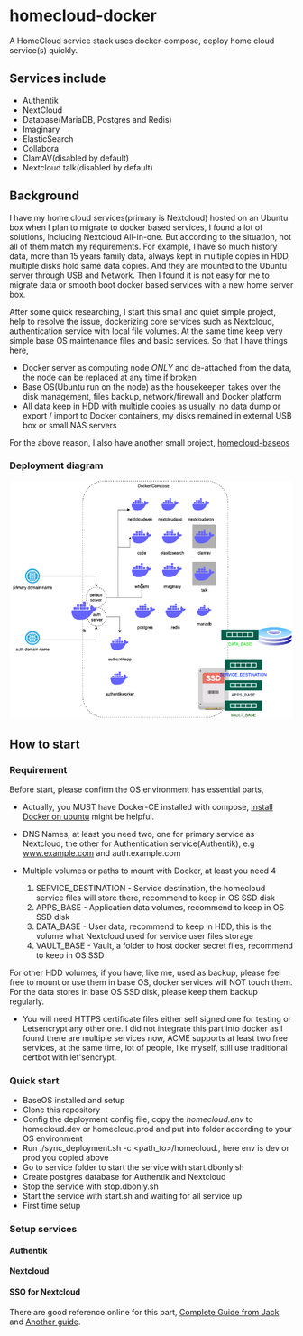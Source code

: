 homecloud-docker
=========================

A HomeCloud service stack uses docker-compose,  deploy home cloud service(s) quickly.

## Services include

* Authentik
* NextCloud
* Database(MariaDB, Postgres and Redis)
* Imaginary
* ElasticSearch
* Collabora
* ClamAV(disabled by default)
* Nextcloud talk(disabled by default)

## Background

I have my home cloud services(primary is Nextcloud) hosted on an Ubuntu box when I plan to migrate to docker based services, I found a lot of solutions, including Nextcloud All-in-one. But according to the situation, not all of them match my requirements. For example, I have so much history data, more than 15 years family data, always kept in multiple copies in HDD, multiple disks hold same data copies. And they are mounted to the Ubuntu server through USB and Network. Then I found it is not easy for me to migrate data or smooth boot docker based services with a new home server box.

After some quick researching, I start this small and quiet simple project, help to resolve the issue, dockerizing core services such as Nextcloud, authentication service with local file volumes. At the same time keep very simple base OS maintenance files and basic services. So that I have things here, 

* Docker server as computing node _ONLY_ and de-attached from the data, the node can be replaced at any time if broken
* Base OS(Ubuntu run on the node) as the housekeeper, takes over the disk management, files backup, network/firewall and Docker platform
* All data keep in HDD with multiple copies as usually, no data dump or export / import to Docker containers, my disks remained in external USB box or small NAS servers

For the above reason, I also have another small project, [homecloud-baseos](https://github.com/a3linux/homecloud-baseos)

### Deployment diagram

![homecloud deploy diagram](docs/homecloud-docker-diagram.drawio.png)

## How to start

### Requirement

Before start, please confirm the OS environment has essential parts, 

* Actually, you MUST have Docker-CE installed with compose, [Install Docker on ubuntu](https://docs.docker.com/engine/install/ubuntu/) might be helpful.

* DNS Names, at least you need two, one for primary service as Nextcloud, the other for Authentication service(Authentik), e.g www.example.com and auth.example.com

* Multiple volumes or paths to mount with Docker, at least you need 4
    1. SERVICE_DESTINATION - Service destination, the homecloud service files will store there, recommend to keep in OS SSD disk
    2. APPS_BASE - Application data volumes, recommend to keep in OS SSD disk
    3. DATA_BASE - User data, recommend to keep in HDD, this is the volume what Nextcloud used for service user files storage
    4. VAULT_BASE - Vault, a folder to host docker secret files, recommend to keep in OS SSD

For other HDD volumes, if you have, like me, used as backup, please feel free to mount or use them in base OS, docker services will NOT touch them.
For the data stores in base OS SSD disk, please keep them backup regularly.

* You will need HTTPS certificate files either self signed one for testing or Letsencrypt any other one. I did not integrate this part into docker as I found there are multiple services now, ACME supports at least two free services, at the same time, lot of people, like myself, still use traditional certbot with let'sencrypt.

### Quick start

* BaseOS installed and setup
* Clone this repository
* Config the deployment config file, copy the _homecloud.env_ to homecloud.dev or homecloud.prod and put into folder according to your OS environment
* Run ./sync_deployment.sh -c <path_to>/homecloud.<env>, here env is dev or prod you copied above
* Go to service folder to start the service with start.dbonly.sh 
* Create postgres database for Authentik and Nextcloud
* Stop the service with stop.dbonly.sh
* Start the service with start.sh and waiting for all service up
* First time setup

### Setup services

#### Authentik


#### Nextcloud


#### SSO for Nextcloud

There are good reference online for this part, [Complete Guide from Jack](https://blog.cubieserver.de/2022/complete-guide-to-nextcloud-saml-authentication-with-authentik/) and [Another guide](https://geekscircuit.com/nextcloud-saml-authentication-with-athentik/).

